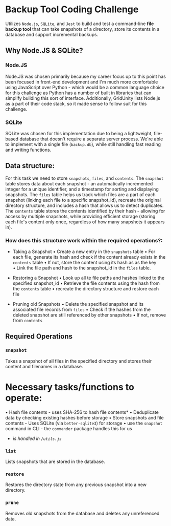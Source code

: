 # Backup Tool Coding Challenge
Utilizes `Node.js`, `SQLite`, and `Jest` to build and test a command-line **file backup tool** that can take snapshots of a directory, store its contents in a database and support incremental backups.

## Why Node.JS & SQLite?
### Node.JS 
Node.JS was chosen primarily because my career focus up to this point has been focused in front-end development and I'm much more comfortable using JavaScript over Python - which would be a common language choice for this challenge as Python has a number of built in libraries that can simplify building this sort of interface. Additionally, GridUnity lists Node.js as a part of their code stack, so it made sense to follow suit for this challenge.

### SQLite
SQLite was chosen for this implementation due to being a lightweight, file-based database that doesn't require a separate server process. We're able to implement with a single file (`backup.db`), while still handling fast reading and writing functions.


## Data structure: 
For this task we need to store `snapshots`, `files`, and `contents`. The `snapshot` table stores data about each snapshot - an automatically incremented integer for a unique identifier, and a timestamp for sorting and displaying snapshots. The `files` table helps us track which files are a part of each snapshot (linking each file to a specific snapshot_id), recreate the original directory structure, and includes a hash that allows us to detect duplicates. The `contents` table stores the contents identified by their hash - allowing for access by multiple snapshots, while providing efficient storage (storing each file's content only once, regardless of how many snapshots it appears in).


### How does this structure work within the required operations?:
* Taking a Snapshot
    • Create a new entry in the `snapshots` table
    • For each file, generate its hash and check if the content already exists in the `contents` table
        • If not, store the content using its hash as as the key
    • Link the file path and hash to the snapshot_id in the `files` table.

* Restoring a Snapshot
    • Look up all te file paths and hashes linked to the specified snapshot_id
    • Retrieve the file contents using the hash from the `contents` table
    • recreate the directory structure and restore each file

* Pruning old Snapshots
    • Delete the specified snapshot and its associated file records from `files`
    • Check if the hashes from the deleted snapshot are still referenced by other snapshots
    • If not, remove from `contents`




## Required Operations
### `snapshot`
Takes a snapshot of all files in the specified directory and stores their content and filenames in a database.

# Necessary tasks/functions to operate:
• Hash file contents - uses SHA-256 to hash file contents*
• Deduplicate data by checking existing hashes before storage 
• Store snapshots and file contents - Uses SQLite (via `better-sqlite3`) for storage
• use the `snapshot` command in CLI - the `commander` package handles this for us
* *is handled in `/utils.js`*


### `list`
Lists snapshots that are stored in the database.


### `restore`
Restores the directory state from any previous snapshot into a new directory.

### `prune`
Removes old snapshots from the database and deletes any unreferenced data.

